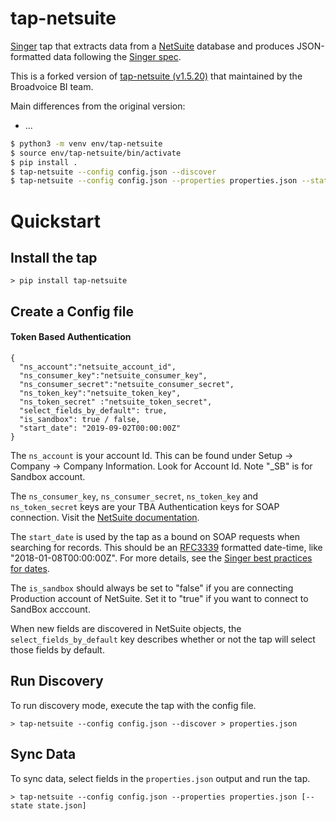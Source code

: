 # tap-netsuite

[Singer](https://www.singer.io/) tap that extracts data from a [NetSuite](https://www.netsuite.com/) database and produces JSON-formatted data following the [Singer spec](https://github.com/singer-io/getting-started/blob/master/SPEC.md).

This is a forked version of [tap-netsuite (v1.5.20)](https://github.com/hotgluexyz/tap-netsuite) that maintained by the Broadvoice BI team.

Main differences from the original version:

- ...

```bash
$ python3 -m venv env/tap-netsuite
$ source env/tap-netsuite/bin/activate
$ pip install .
$ tap-netsuite --config config.json --discover
$ tap-netsuite --config config.json --properties properties.json --state state.json
```

# Quickstart

## Install the tap

```
> pip install tap-netsuite
```

## Create a Config file
#### Token Based Authentication
```
{
  "ns_account":"netsuite_account_id",
  "ns_consumer_key":"netsuite_consumer_key",
  "ns_consumer_secret":"netsuite_consumer_secret",
  "ns_token_key":"netsuite_token_key",
  "ns_token_secret" :"netsuite_token_secret",
  "select_fields_by_default": true,
  "is_sandbox": true / false,
  "start_date": "2019-09-02T00:00:00Z"
}
```
The `ns_account` is your account Id. This can be found under Setup -> Company -> Company Information. Look for Account Id. Note "_SB" is for Sandbox account.

The `ns_consumer_key`, `ns_consumer_secret`, `ns_token_key` and `ns_token_secret` keys are your TBA Authentication keys for SOAP connection. Visit the [NetSuite documentation](https://support.cazoomi.com/hc/en-us/articles/360010093392-How-to-Setup-NetSuite-Token-Based-Authentication-as-Authentication-Type).

The `start_date` is used by the tap as a bound on SOAP requests when searching for records.  This should be an [RFC3339](https://www.ietf.org/rfc/rfc3339.txt) formatted date-time, like "2018-01-08T00:00:00Z". For more details, see the [Singer best practices for dates](https://github.com/singer-io/getting-started/blob/master/BEST_PRACTICES.md#dates).

The `is_sandbox` should always be set to "false" if you are connecting Production account of NetSuite. Set it to "true" if you want to connect to SandBox acccount.

When new fields are discovered in NetSuite objects, the `select_fields_by_default` key describes whether or not the tap will select those fields by default.

## Run Discovery

To run discovery mode, execute the tap with the config file.

```
> tap-netsuite --config config.json --discover > properties.json
```

## Sync Data

To sync data, select fields in the `properties.json` output and run the tap.

```
> tap-netsuite --config config.json --properties properties.json [--state state.json]
```
